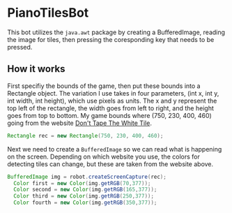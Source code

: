 # PianoTilesBot

This bot utilizes the `java.awt` package by creating a BufferedImage, reading the image for tiles, then pressing the coresponding key that needs to be pressed.

## How it works
First specifiy the bounds of the game, then put these bounds into a Rectangle object. The variation I use takes in four parameters, 
(int x, int y, int width, int height), which use pixels as units. The x and y represent the top left of the rectangle, the width goes from left to right, and the height goes from top to bottom. My game bounds where (750, 230, 400, 460) going from the website [Don't Tape The White Tile](http://tanksw.com/piano-tiles/).

```java
Rectangle rec = new Rectangle(750, 230, 400, 460);
```

Next we need to create a `BufferedImage` so we can read what is happening on the screen. Depending on which website you use, the colors for detecting tiles can change, but these are taken from the website above. 
```java
BufferedImage img = robot.createScreenCapture(rec);
  Color first = new Color(img.getRGB(70,377));
  Color second = new Color(img.getRGB(165,377));
  Color third = new Color(img.getRGB(250,377));
  Color fourth = new Color(img.getRGB(350,377));
  ```

